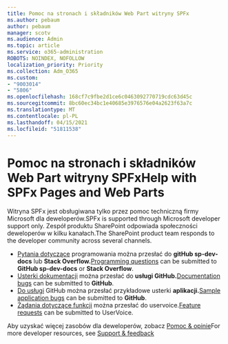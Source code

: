 ```yaml
---
title: Pomoc na stronach i składników Web Part witryny SPFx
ms.author: pebaum
author: pebaum
manager: scotv
ms.audience: Admin
ms.topic: article
ms.service: o365-administration
ROBOTS: NOINDEX, NOFOLLOW
localization_priority: Priority
ms.collection: Adm_O365
ms.custom:
- "9003014"
- "5806"
ms.openlocfilehash: 168cf7c9fbe2d1ce6c0463092770719cdc63d45c
ms.sourcegitcommit: 8bc60ec34bc1e40685e3976576e04a2623f63a7c
ms.translationtype: MT
ms.contentlocale: pl-PL
ms.lasthandoff: 04/15/2021
ms.locfileid: "51811538"
---
```

# <a name="help-with-spfx-pages-and-web-parts"></a><span data-ttu-id="e894a-102">Pomoc na stronach i składników Web Part witryny SPFx</span><span class="sxs-lookup"><span data-stu-id="e894a-102">Help with SPFx Pages and Web Parts</span></span>

<span data-ttu-id="e894a-103">Witryna SPFx jest obsługiwana tylko przez pomoc techniczną firmy Microsoft dla deweloperów.</span><span class="sxs-lookup"><span data-stu-id="e894a-103">SPFx is supported through Microsoft developer support only.</span></span> <span data-ttu-id="e894a-104">Zespół produktu SharePoint odpowiada społeczności deweloperów w kilku kanałach.</span><span class="sxs-lookup"><span data-stu-id="e894a-104">The SharePoint product team responds to the developer community across several channels.</span></span>

- <span data-ttu-id="e894a-105">[Pytania dotyczące](https://docs.microsoft.com/sharepoint/dev/support-feedback#programming-questions) programowania można przesłać do **gitHub sp-dev-docs** lub **Stack Overflow.**</span><span class="sxs-lookup"><span data-stu-id="e894a-105">[Programming questions](https://docs.microsoft.com/sharepoint/dev/support-feedback#programming-questions)  can be submitted to  **GitHub sp-dev-docs**  or  **Stack Overflow**.</span></span>
- <span data-ttu-id="e894a-106">[Usterki dokumentacji](https://docs.microsoft.com/sharepoint/dev/support-feedback#documentation-bugs) można przesłać do **usługi GitHub.**</span><span class="sxs-lookup"><span data-stu-id="e894a-106">[Documentation bugs](https://docs.microsoft.com/sharepoint/dev/support-feedback#documentation-bugs)  can be submitted to **GitHub**.</span></span>
- <span data-ttu-id="e894a-107">[Do usługi](https://docs.microsoft.com/sharepoint/dev/support-feedback#sample-application-bugs) GitHub można przesłać przykładowe usterki **aplikacji.**</span><span class="sxs-lookup"><span data-stu-id="e894a-107">[Sample application bugs](https://docs.microsoft.com/sharepoint/dev/support-feedback#sample-application-bugs)  can be submitted to  **GitHub**.</span></span>
- <span data-ttu-id="e894a-108">[Żądania dotyczące funkcji](https://docs.microsoft.com/sharepoint/dev/support-feedback#feature-requests)  można przesłać do uservoice.</span><span class="sxs-lookup"><span data-stu-id="e894a-108">[Feature requests](https://docs.microsoft.com/sharepoint/dev/support-feedback#feature-requests)  can be submitted to UserVoice.</span></span>

<span data-ttu-id="e894a-109">Aby uzyskać więcej zasobów dla deweloperów, zobacz  [Pomoc & opinie](https://docs.microsoft.com/sharepoint/dev/support-feedback)</span><span class="sxs-lookup"><span data-stu-id="e894a-109">For more developer resources, see  [Support & feedback](https://docs.microsoft.com/sharepoint/dev/support-feedback)</span></span>
